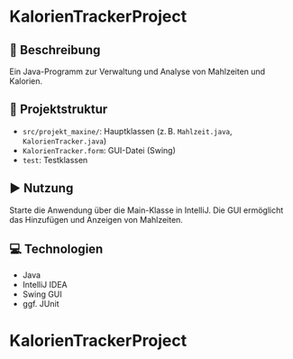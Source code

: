 # KalorienTrackerProject

## 📌 Beschreibung
Ein Java-Programm zur Verwaltung und Analyse von Mahlzeiten und Kalorien.

## 🧩 Projektstruktur
- `src/projekt_maxine/`: Hauptklassen (z. B. `Mahlzeit.java`, `KalorienTracker.java`)
- `KalorienTracker.form`: GUI-Datei (Swing)
- `test`: Testklassen

## ▶️ Nutzung
Starte die Anwendung über die Main-Klasse in IntelliJ. Die GUI ermöglicht das Hinzufügen und Anzeigen von Mahlzeiten.

## 💻 Technologien
- Java
- IntelliJ IDEA
- Swing GUI
- ggf. JUnit
# KalorienTrackerProject
